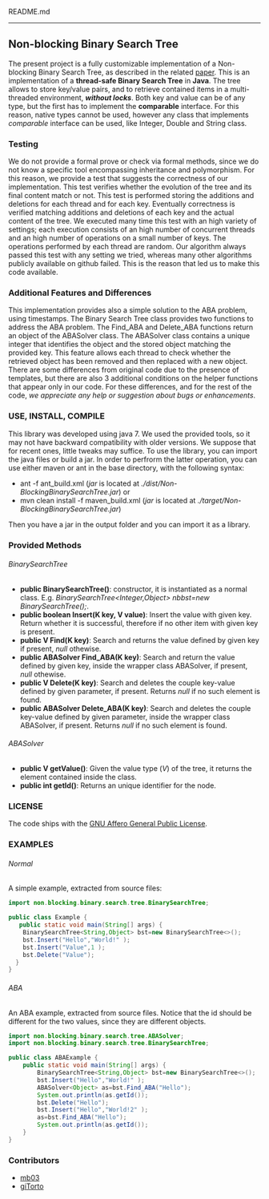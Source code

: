 README.md

___________________________________________________________________________

## Non-blocking Binary Search Tree

The present project is a fully customizable implementation of a Non-blocking Binary Search Tree, as described in the related [paper](http://delivery.acm.org/10.1145/1840000/1835736/p131-ellen.pdf?ip=193.205.210.41&id=1835736&acc=ACTIVE%20SERVICE&key=296E2ED678667973%2E532136EDD1F8E584%2E4D4702B0C3E38B35%2E4D4702B0C3E38B35&CFID=755787675&CFTOKEN=37018692&__acm__=1493290649_24c43d99d03a765400030cdee77ec1fa).
This is an implementation of a **thread-safe Binary Search Tree** in **Java**.
The tree allows to store key/value pairs, and to retrieve contained items in a multi-threaded environment, ***without locks***. Both key and value can be of any type, but the first has to implement the **comparable** interface. For this reason, native types cannot be used, however any class that implements *comparable* interface can be used, like Integer, Double and String class. 

### Testing

We do not provide a formal prove or check via formal methods, since we do not know a specific tool encompassing inheritance and polymorphism. For this reason, we provide a test that suggests the correctness of our implementation. 
This test verifies whether the evolution of the tree and its final content match or not. This test is performed storing the additions and deletions for each thread and for each key. Eventually correctness is verified matching additions and deletions of each key and the actual content of the tree. We executed many time this test with an high variety of settings; each execution consists of an high number of concurrent threads and an high number of operations on a small number of keys. The operations performed by each thread are random. Our algorithm always passed this test with any setting we tried, whereas many other algorithms publicly available on github failed. This is the reason that led us to make this code available.

### Additional Features and Differences

This implementation provides also a simple solution to the ABA problem, using timestamps. The Binary Search Tree class provides two functions to address the ABA problem. The Find_ABA and Delete_ABA functions return an object of the ABASolver class. The ABASolver class contains a unique integer that identifies the object and the stored object matching the provided key. 
This feature allows each thread to check whether the retrieved object has been removed and then replaced with a new object.
There are some differences from original code due to the presence of templates, but there are also 3 additional conditions on the helper functions that appear only in our code.
For these differences, and for the rest of the code, *we appreciate any help or suggestion about bugs or enhancements*.

### USE, INSTALL, COMPILE
This library was developed using java 7. We used the provided tools, so it may not have backward compatibility with older versions. We suppose that for recent ones, little tweaks may suffice.
To use the library, you can import the java files or build a jar.
In order to perfrorm the latter operation, you can use either maven or ant in the base directory, with the following syntax:
* ant -f ant_build.xml (*jar* is located at *./dist/Non-BlockingBinarySearchTree.jar*)
    or
* mvn clean install -f maven_build.xml (*jar* is located at *./target/Non-BlockingBinarySearchTree.jar*)

Then you have a jar in the output folder and you can import it as a library.

### Provided Methods
###### BinarySearchTree
* **public BinarySearchTree()**: constructor, it is instantiated as a normal class. E.g. *BinarySearchTree<Integer,Object> nbbst=new BinarySearchTree();*.
* **public boolean Insert(K key, V value)**: Insert the value with given key. Return whether it is successful, therefore if no other item with given key is present.
* **public V Find(K key)**: Search and returns the value defined by given key if present, *null* othewise.
* **public ABASolver<V> Find_ABA(K key)**: Search and return the value defined by given key, inside the wrapper class ABASolver, if present, *null* othewise.
* **public V Delete(K key)**: Search and deletes the couple key-value defined by given parameter, if present. Returns *null* if no such element is found.
* **public ABASolver<V> Delete_ABA(K key)**: Search and deletes the couple key-value defined by given parameter, inside the wrapper class ABASolver, if present. Returns *null* if no such element is found.
###### ABASolver
* **public V getValue()**: Given the value type (*V*) of the tree, it returns the element contained inside the class.
* **public int getId()**: Returns an unique identifier for the node.

### LICENSE
The code ships with the [GNU Affero General Public License](https://www.gnu.org/licenses/agpl.txt).

### EXAMPLES
###### Normal
A simple example, extracted from source files:
```java
import non.blocking.binary.search.tree.BinarySearchTree;

public class Example {
   public static void main(String[] args) {
    BinarySearchTree<String,Object> bst=new BinarySearchTree<>();
    bst.Insert("Hello","World!" );
    bst.Insert("Value",1 );
    bst.Delete("Value");
  }
}
```
###### ABA
An ABA example, extracted from source files. Notice that the id should be different for the two values, since they are different objects.
```java
import non.blocking.binary.search.tree.ABASolver;
import non.blocking.binary.search.tree.BinarySearchTree;

public class ABAExample {
    public static void main(String[] args) {
        BinarySearchTree<String,Object> bst=new BinarySearchTree<>();
        bst.Insert("Hello","World!" );
        ABASolver<Object> as=bst.Find_ABA("Hello");
        System.out.println(as.getId());
        bst.Delete("Hello");
        bst.Insert("Hello","World!2" );
        as=bst.Find_ABA("Hello");
        System.out.println(as.getId());
    }
}
```
### Contributors
  - [mb03](https://github.com/mb03)
  - [giTorto](https://github.com/giTorto)


